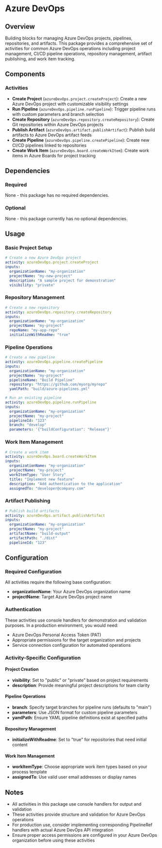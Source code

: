 # Azure DevOps

## Overview

Building blocks for managing Azure DevOps projects, pipelines, repositories, and artifacts. This package provides a comprehensive set of activities for common Azure DevOps operations including project management, CI/CD pipeline operations, repository management, artifact publishing, and work item tracking.

## Components

### Activities

- **Create Project** (`azureDevOps.project.createProject`): Create a new Azure DevOps project with customizable visibility settings
- **Run Pipeline** (`azureDevOps.pipeline.runPipeline`): Trigger pipeline runs with custom parameters and branch selection
- **Create Repository** (`azureDevOps.repository.createRepository`): Create Git repositories within Azure DevOps projects
- **Publish Artifact** (`azureDevOps.artifact.publishArtifact`): Publish build artifacts to Azure DevOps artifact feeds
- **Create Pipeline** (`azureDevOps.pipeline.createPipeline`): Create new CI/CD pipelines linked to repositories
- **Create Work Item** (`azureDevOps.board.createWorkItem`): Create work items in Azure Boards for project tracking

## Dependencies

### Required

None - this package has no required dependencies.

### Optional

None - this package currently has no optional dependencies.

## Usage

### Basic Project Setup

```yaml
# Create a new Azure DevOps project
activity: azureDevOps.project.createProject
inputs:
  organizationName: "my-organization"
  projectName: "my-new-project"
  description: "A sample project for demonstration"
  visibility: "private"
```

### Repository Management

```yaml
# Create a new repository
activity: azureDevOps.repository.createRepository
inputs:
  organizationName: "my-organization"
  projectName: "my-project"
  repoName: "my-app-repo"
  initializeWithReadme: "true"
```

### Pipeline Operations

```yaml
# Create a new pipeline
activity: azureDevOps.pipeline.createPipeline
inputs:
  organizationName: "my-organization"
  projectName: "my-project"
  pipelineName: "Build Pipeline"
  repository: "https://github.com/myorg/myrepo"
  yamlPath: "build/azure-pipelines.yml"

# Run an existing pipeline
activity: azureDevOps.pipeline.runPipeline
inputs:
  organizationName: "my-organization"
  projectName: "my-project"
  pipelineId: "123"
  branch: "develop"
  parameters: '{"buildConfiguration": "Release"}'
```

### Work Item Management

```yaml
# Create a work item
activity: azureDevOps.board.createWorkItem
inputs:
  organizationName: "my-organization"
  projectName: "my-project"
  workItemType: "User Story"
  title: "Implement new feature"
  description: "Add authentication to the application"
  assignedTo: "developer@company.com"
```

### Artifact Publishing

```yaml
# Publish build artifacts
activity: azureDevOps.artifact.publishArtifact
inputs:
  organizationName: "my-organization"
  projectName: "my-project"
  artifactName: "build-output"
  artifactPath: "./dist"
  pipelineId: "123"
```

## Configuration

### Required Configuration

All activities require the following base configuration:

- **organizationName**: Your Azure DevOps organization name
- **projectName**: Target Azure DevOps project name

### Authentication

These activities use console handlers for demonstration and validation purposes. In a production environment, you would need:

- Azure DevOps Personal Access Token (PAT)
- Appropriate permissions for the target organization and projects
- Service connection configuration for automated operations

### Activity-Specific Configuration

#### Project Creation

- **visibility**: Set to "public" or "private" based on project requirements
- **description**: Provide meaningful project descriptions for team clarity

#### Pipeline Operations

- **branch**: Specify target branches for pipeline runs (defaults to "main")
- **parameters**: Use JSON format for custom pipeline parameters
- **yamlPath**: Ensure YAML pipeline definitions exist at specified paths

#### Repository Management

- **initializeWithReadme**: Set to "true" for repositories that need initial content

#### Work Item Management

- **workItemType**: Choose appropriate work item types based on your process template
- **assignedTo**: Use valid user email addresses or display names

## Notes

- All activities in this package use console handlers for output and validation
- These activities provide structure and validation for Azure DevOps operations
- For production use, consider implementing corresponding PipelineRef handlers with actual Azure DevOps API integration
- Ensure proper access permissions are configured in your Azure DevOps organization before using these activities
